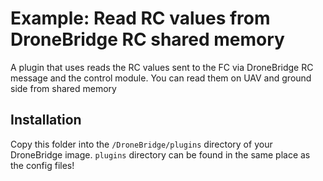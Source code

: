# Example: Read RC values from DroneBridge RC shared memory

A plugin that uses reads the RC values sent to the FC via DroneBridge RC message and the control module.
You can read them on UAV and ground side from shared memory

## Installation

Copy this folder into the ```/DroneBridge/plugins``` directory of your DroneBridge image.
```plugins``` directory can be found in the same place as the config files!
